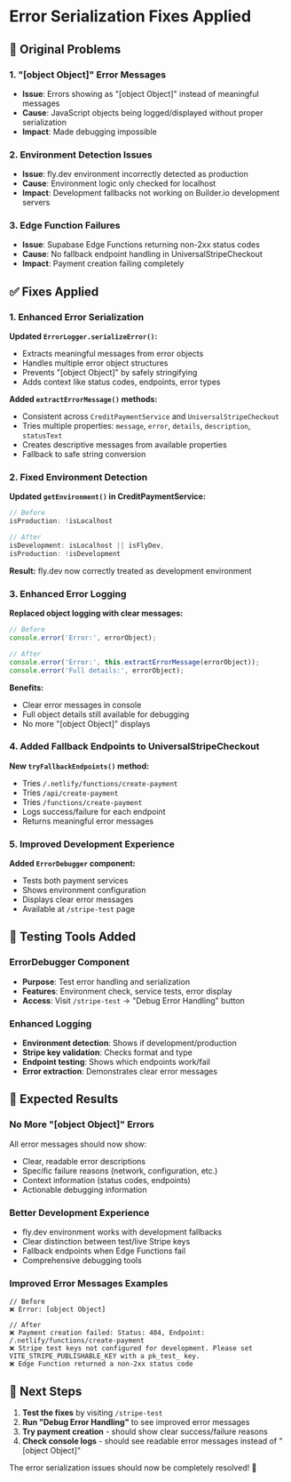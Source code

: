 # Error Serialization Fixes Applied

## 🐛 **Original Problems**

### 1. "[object Object]" Error Messages
- **Issue**: Errors showing as "[object Object]" instead of meaningful messages
- **Cause**: JavaScript objects being logged/displayed without proper serialization
- **Impact**: Made debugging impossible

### 2. Environment Detection Issues  
- **Issue**: fly.dev environment incorrectly detected as production
- **Cause**: Environment logic only checked for localhost
- **Impact**: Development fallbacks not working on Builder.io development servers

### 3. Edge Function Failures
- **Issue**: Supabase Edge Functions returning non-2xx status codes
- **Cause**: No fallback endpoint handling in UniversalStripeCheckout
- **Impact**: Payment creation failing completely

## ✅ **Fixes Applied**

### 1. **Enhanced Error Serialization**

**Updated `ErrorLogger.serializeError()`:**
- Extracts meaningful messages from error objects
- Handles multiple error object structures
- Prevents "[object Object]" by safely stringifying
- Adds context like status codes, endpoints, error types

**Added `extractErrorMessage()` methods:**
- Consistent across `CreditPaymentService` and `UniversalStripeCheckout`
- Tries multiple properties: `message`, `error`, `details`, `description`, `statusText`
- Creates descriptive messages from available properties
- Fallback to safe string conversion

### 2. **Fixed Environment Detection**

**Updated `getEnvironment()` in CreditPaymentService:**
```javascript
// Before
isProduction: !isLocalhost

// After  
isDevelopment: isLocalhost || isFlyDev,
isProduction: !isDevelopment
```

**Result:** fly.dev now correctly treated as development environment

### 3. **Enhanced Error Logging**

**Replaced object logging with clear messages:**
```javascript
// Before
console.error('Error:', errorObject);

// After
console.error('Error:', this.extractErrorMessage(errorObject));
console.error('Full details:', errorObject);
```

**Benefits:**
- Clear error messages in console
- Full object details still available for debugging
- No more "[object Object]" displays

### 4. **Added Fallback Endpoints to UniversalStripeCheckout**

**New `tryFallbackEndpoints()` method:**
- Tries `/.netlify/functions/create-payment`
- Tries `/api/create-payment` 
- Tries `/functions/create-payment`
- Logs success/failure for each endpoint
- Returns meaningful error messages

### 5. **Improved Development Experience**

**Added `ErrorDebugger` component:**
- Tests both payment services
- Shows environment configuration
- Displays clear error messages
- Available at `/stripe-test` page

## 🧪 **Testing Tools Added**

### **ErrorDebugger Component**
- **Purpose**: Test error handling and serialization
- **Features**: Environment check, service tests, error display
- **Access**: Visit `/stripe-test` → "Debug Error Handling" button

### **Enhanced Logging**
- **Environment detection**: Shows if development/production
- **Stripe key validation**: Checks format and type
- **Endpoint testing**: Shows which endpoints work/fail
- **Error extraction**: Demonstrates clear error messages

## 🎯 **Expected Results**

### **No More "[object Object]" Errors**
All error messages should now show:
- Clear, readable error descriptions
- Specific failure reasons (network, configuration, etc.)
- Context information (status codes, endpoints)
- Actionable debugging information

### **Better Development Experience**
- fly.dev environment works with development fallbacks
- Clear distinction between test/live Stripe keys
- Fallback endpoints when Edge Functions fail
- Comprehensive debugging tools

### **Improved Error Messages Examples**
```
// Before
❌ Error: [object Object]

// After  
❌ Payment creation failed: Status: 404, Endpoint: /.netlify/functions/create-payment
❌ Stripe test keys not configured for development. Please set VITE_STRIPE_PUBLISHABLE_KEY with a pk_test_ key.
❌ Edge Function returned a non-2xx status code
```

## 🚀 **Next Steps**

1. **Test the fixes** by visiting `/stripe-test`
2. **Run "Debug Error Handling"** to see improved error messages
3. **Try payment creation** - should show clear success/failure reasons
4. **Check console logs** - should see readable error messages instead of "[object Object]"

The error serialization issues should now be completely resolved! 🎉
